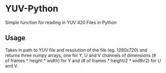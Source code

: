 # YUV-Python
Simple function for reading in YUV 420 Files in Python

## Usage
Takes in path to YUV file and resolution of the file (eg. 1280x720) and returns three numpy arrays, one for Y, U and V channels of dimensions (# of frames * height * width) for Y and (# of frames * height/2 * width/2) for U and V.
